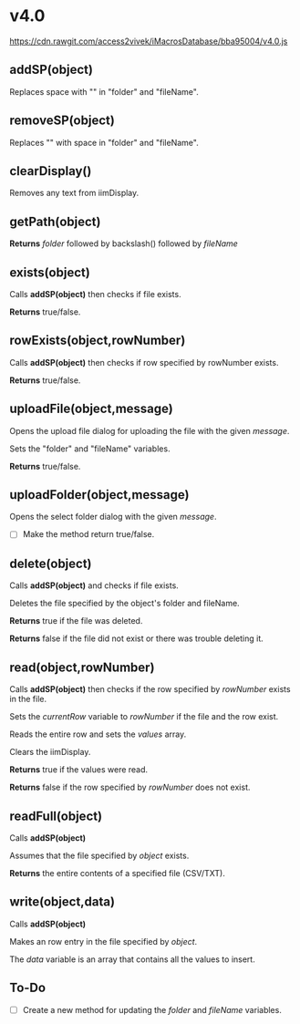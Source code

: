 # v4.0
https://cdn.rawgit.com/access2vivek/iMacrosDatabase/bba95004/v4.0.js

## addSP(object)
Replaces space with "<SP>" in "folder" and "fileName".


## removeSP(object)
Replaces "<SP>" with space in "folder" and "fileName".

  
## clearDisplay()
Removes any text from iimDisplay.


## getPath(object)
**Returns** *folder* followed by backslash(\) followed by *fileName*


## exists(object)
Calls **addSP(object)** then checks if file exists. 

**Returns** true/false.


## rowExists(object,rowNumber)
Calls **addSP(object)** then checks if row specified by rowNumber exists.

**Returns** true/false.

## uploadFile(object,message)
Opens the upload file dialog for uploading the file with the given *message*.

Sets the "folder" and "fileName" variables.

**Returns** true/false.

## uploadFolder(object,message)
Opens the select folder dialog with the given *message*.

- [ ] Make the method return true/false.

## delete(object)
Calls **addSP(object)** and checks if file exists.

Deletes the file specified by the object's folder and fileName.

**Returns** true if the file was deleted.

**Returns** false if the file did not exist or there was trouble deleting it.

## read(object,rowNumber)
Calls **addSP(object)** then checks if the row specified by *rowNumber* exists in the file.

Sets the *currentRow* variable to *rowNumber* if the file and the row exist.

Reads the entire row and sets the *values* array.

Clears the iimDisplay.

**Returns** true if the values were read.

**Returns** false if the row specified by *rowNumber* does not exist.

## readFull(object)
Calls **addSP(object)**

Assumes that the file specified by *object* exists.

**Returns** the entire contents of a specified file (CSV/TXT).

## write(object,data)
Calls **addSP(object)**

Makes an row entry in the file specified by *object*.

The *data* variable is an array that contains all the values to insert.

## To-Do
- [ ] Create a new method for updating the *folder* and *fileName* variables.
